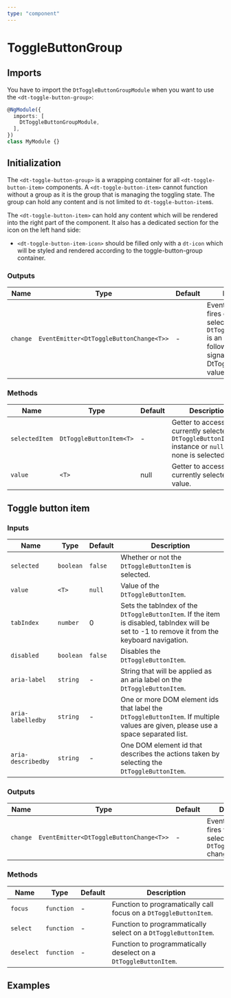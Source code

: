 ```yaml
---
type: "component"
---
```


# ToggleButtonGroup

<docs-source-example example="DefaultToggleButtonExampleComponent"></docs-source-example>

## Imports

You have to import the `DtToggleButtonGroupModule` when you want to use the `<dt-toggle-button-group>`:

```typescript
@NgModule({
  imports: [
    DtToggleButtonGroupModule,
  ],
})
class MyModule {}
```

## Initialization

The `<dt-toggle-button-group>` is a wrapping container for all `<dt-toggle-button-item>` components. A `<dt-toggle-button-item>` cannot function without a group as it is the group that is managing the toggling state. The group can hold any content and is not limited to `dt-toggle-button-item`s.

The `<dt-toggle-button-item>` can hold any content which will be rendered into the right part of the component. It also has a dedicated section for the icon on the left hand side: 
* `<dt-toggle-button-item-icon>` should be filled only with a `dt-icon` which will be styled and rendered according to the toggle-button-group container.

### Outputs

| Name | Type | Default | Description |
| --- | --- | --- | --- |
| `change` | `EventEmitter<DtToggleButtonChange<T>>` | - | EventEmitter that fires every time the selection changes. `DtToggleButtonChange` is an interface for the following object signature: `{ source: DtToggleButtonItem<T>, value: T | null, isUserInput: boolean }`. |

### Methods

| Name | Type | Default | Description |
| --- | --- | --- | --- |
| `selectedItem` | `DtToggleButtonItem<T>` | - | Getter to access the currently selected `DtToggleButtonItem<T>` instance or `null` if none is selected. |
| `value` | `<T>` | null | Getter to access the currently selected value. |


## Toggle button item

### Inputs

| Name | Type | Default | Description |
| --- | --- | --- | --- |
| `selected` | `boolean` | `false` | Whether or not the `DtToggleButtonItem` is selected. 
| `value` | `<T>` | `null` | Value of the `DtToggleButtonItem`. |
| `tabIndex` | `number` | 0 | Sets the tabIndex of the `DtToggleButtonItem`. If the item is disabled, tabIndex will be set to -1 to remove it from the keyboard navigation. |
| `disabled` | `boolean` | `false` | Disables the `DtToggleButtonItem`. |
| `aria-label` | `string` | - | String that will be applied as an aria label on the `DtToggleButtonItem`. | 
| `aria-labelledby` | `string` | - | One or more DOM element ids that label the `DtToggleButtonItem`. If multiple values are given, please use a space separated list. |
| `aria-describedby` | `string` | - |  One DOM element id that describes the actions taken by selecting the `DtToggleButtonItem`. |

### Outputs

| Name | Type | Default | Description |
| --- | --- | --- | --- |
| `change` | `EventEmitter<DtToggleButtonChange<T>>` | - | EventEmitter that fires when the selection of the `DtToggleButtonItem` changes. |

### Methods

| Name | Type | Default | Description |
| --- | --- | --- | --- |
| `focus` | `function` | - | Function to programatically call focus on a `DtToggleButtonItem`. |
| `select` | `function` | - | Function to programmatically select on a `DtToggleButtonItem`. |
| `deselect` | `function` | - | Function to programmatically deselect on a `DtToggleButtonItem`. |


## Examples

<docs-source-example example="DynamicItemsToggleButtonExampleComponent"></docs-source-example>
